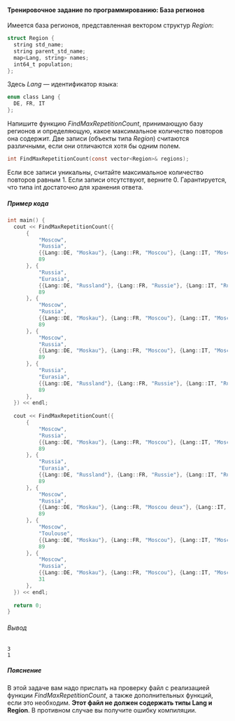 #### Тренировочное задание по программированию: База регионов ####


Имеется база регионов, представленная вектором структур _Region_:
```objectivec
struct Region {
  string std_name;
  string parent_std_name;
  map<Lang, string> names;
  int64_t population;
};

```
Здесь _Lang_ — идентификатор языка:
```objectivec
enum class Lang {
  DE, FR, IT
};

```
Напишите функцию _FindMaxRepetitionCount_, принимающую базу регионов и определяющую, какое максимальное количество повторов она содержит. Две записи (объекты типа _Region_) считаются различными, если они отличаются хотя бы одним полем.
```objectivec
int FindMaxRepetitionCount(const vector<Region>& regions);
```
Если все записи уникальны, считайте максимальное количество повторов равным 1. Если записи отсутствуют, верните 0. Гарантируется, что типа int достаточно для хранения ответа.

##### Пример кода #####
```objectivec
int main() {
  cout << FindMaxRepetitionCount({
      {
          "Moscow",
          "Russia",
          {{Lang::DE, "Moskau"}, {Lang::FR, "Moscou"}, {Lang::IT, "Mosca"}},
          89
      }, {
          "Russia",
          "Eurasia",
          {{Lang::DE, "Russland"}, {Lang::FR, "Russie"}, {Lang::IT, "Russia"}},
          89
      }, {
          "Moscow",
          "Russia",
          {{Lang::DE, "Moskau"}, {Lang::FR, "Moscou"}, {Lang::IT, "Mosca"}},
          89
      }, {
          "Moscow",
          "Russia",
          {{Lang::DE, "Moskau"}, {Lang::FR, "Moscou"}, {Lang::IT, "Mosca"}},
          89
      }, {
          "Russia",
          "Eurasia",
          {{Lang::DE, "Russland"}, {Lang::FR, "Russie"}, {Lang::IT, "Russia"}},
          89
      },
  }) << endl;
  
  cout << FindMaxRepetitionCount({
      {
          "Moscow",
          "Russia",
          {{Lang::DE, "Moskau"}, {Lang::FR, "Moscou"}, {Lang::IT, "Mosca"}},
          89
      }, {
          "Russia",
          "Eurasia",
          {{Lang::DE, "Russland"}, {Lang::FR, "Russie"}, {Lang::IT, "Russia"}},
          89
      }, {
          "Moscow",
          "Russia",
          {{Lang::DE, "Moskau"}, {Lang::FR, "Moscou deux"}, {Lang::IT, "Mosca"}},
          89
      }, {
          "Moscow",
          "Toulouse",
          {{Lang::DE, "Moskau"}, {Lang::FR, "Moscou"}, {Lang::IT, "Mosca"}},
          89
      }, {
          "Moscow",
          "Russia",
          {{Lang::DE, "Moskau"}, {Lang::FR, "Moscou"}, {Lang::IT, "Mosca"}},
          31
      },
  }) << endl;
  
  return 0;
}

```

###### Вывод ######
```commandline
3
1
```
##### Пояснение #####
В этой задаче вам надо прислать на проверку файл с реализацией функции _FindMaxRepetitionCount_, а также дополнительных функций, если это необходим. __Этот файл не должен содержать типы Lang и Region__. В противном случае вы получите ошибку компиляции.